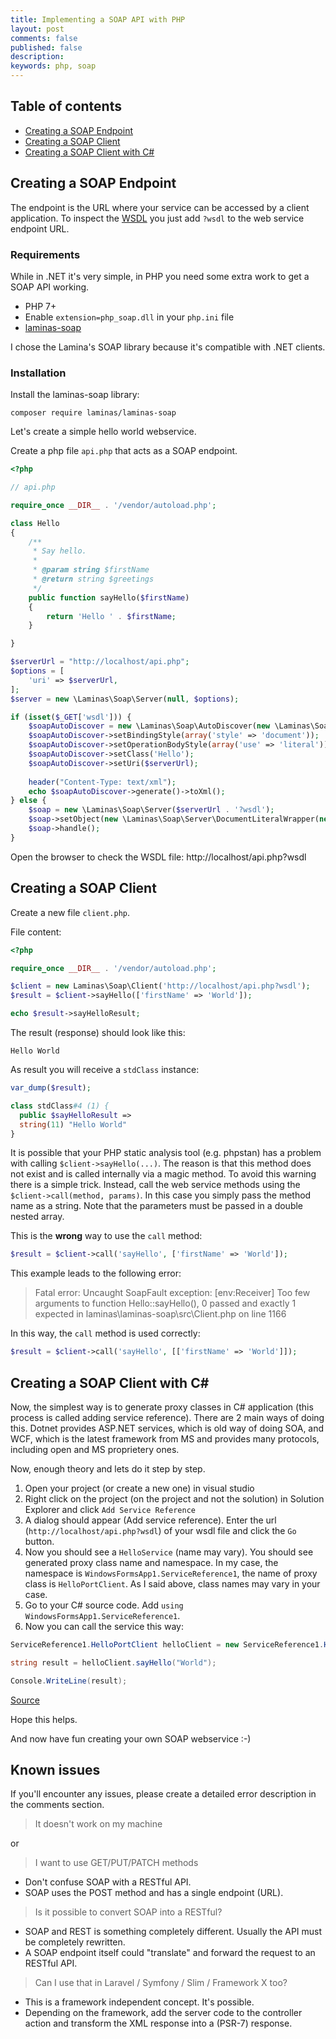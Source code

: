 ```yaml
---
title: Implementing a SOAP API with PHP
layout: post
comments: false
published: false
description: 
keywords: php, soap
---
```


## Table of contents

* [Creating a SOAP Endpoint](#creating-a-soap-endpoint)
* [Creating a SOAP Client](#creating-a-soap-client)
* [Creating a SOAP Client with C#](#creating-a-soap-client-with-c)

## Creating a SOAP Endpoint

The endpoint is the URL where your service can be accessed by a client application. To inspect the [WSDL](https://en.wikipedia.org/wiki/Web_Services_Description_Language) you just add `?wsdl` to the web service endpoint URL.

### Requirements

While in .NET it's very simple, in PHP you need some extra work to get a SOAP API working.

* PHP 7+
* Enable `extension=php_soap.dll` in your `php.ini` file
* [laminas-soap](https://docs.laminas.dev/laminas-soap/)

I chose the Lamina's SOAP library because it's compatible with .NET clients.

### Installation

Install the laminas-soap library:

```
composer require laminas/laminas-soap
```

Let's create a simple hello world webservice.

Create a php file `api.php` that acts as a SOAP endpoint.

```php
<?php

// api.php

require_once __DIR__ . '/vendor/autoload.php';

class Hello
{
    /**
     * Say hello.
     *
     * @param string $firstName
     * @return string $greetings
     */
    public function sayHello($firstName)
    {
        return 'Hello ' . $firstName;
    }

}

$serverUrl = "http://localhost/api.php";
$options = [
    'uri' => $serverUrl,
];
$server = new \Laminas\Soap\Server(null, $options);

if (isset($_GET['wsdl'])) {
    $soapAutoDiscover = new \Laminas\Soap\AutoDiscover(new \Laminas\Soap\Wsdl\ComplexTypeStrategy\ArrayOfTypeSequence());
    $soapAutoDiscover->setBindingStyle(array('style' => 'document'));
    $soapAutoDiscover->setOperationBodyStyle(array('use' => 'literal'));
    $soapAutoDiscover->setClass('Hello');
    $soapAutoDiscover->setUri($serverUrl);
    
    header("Content-Type: text/xml");
    echo $soapAutoDiscover->generate()->toXml();
} else {
    $soap = new \Laminas\Soap\Server($serverUrl . '?wsdl');
    $soap->setObject(new \Laminas\Soap\Server\DocumentLiteralWrapper(new Hello()));
    $soap->handle();
}
```

Open the browser to check the WSDL file: http://localhost/api.php?wsdl

## Creating a SOAP Client

Create a new file `client.php`. 

File content:

```php
<?php

require_once __DIR__ . '/vendor/autoload.php';

$client = new Laminas\Soap\Client('http://localhost/api.php?wsdl');
$result = $client->sayHello(['firstName' => 'World']);

echo $result->sayHelloResult;
```

The result (response) should look like this:

```
Hello World
```

As result you will receive a `stdClass` instance:

```php
var_dump($result);
```

```php
class stdClass#4 (1) {
  public $sayHelloResult =>
  string(11) "Hello World"
}
```

It is possible that your PHP static analysis tool (e.g. phpstan) has a problem with calling `$client->sayHello(...)`. 
The reason is that this method does not exist and is called internally via a magic method. 
To avoid this warning there is a simple trick. Instead, call the web service methods 
using the `$client->call(method, params)`. In this case you simply pass the method name as a string. 
Note that the parameters must be passed in a double nested array.

This is the **wrong** way to use the `call` method:

```php
$result = $client->call('sayHello', ['firstName' => 'World']);
```

This example leads to the following error:

> Fatal error: Uncaught SoapFault exception: [env:Receiver] Too few arguments 
> to function Hello::sayHello(), 0 passed and exactly 1 expected in 
> laminas\laminas-soap\src\Client.php on line 1166

In this way, the `call` method is used correctly:

```php
$result = $client->call('sayHello', [['firstName' => 'World']]);
```

## Creating a SOAP Client with C#

Now, the simplest way is to generate proxy classes in C# application (this process is called adding service reference). There are 2 main ways of doing this. Dotnet provides ASP.NET services, which is old way of doing SOA, and WCF, which is the latest framework from MS and provides many protocols, including open and MS proprietery ones.

Now, enough theory and lets do it step by step.

1. Open your project (or create a new one) in visual studio
2. Right click on the project (on the project and not the solution) in Solution Explorer and click `Add Service Reference`
3. A dialog should appear (Add service reference). 
  Enter the url (`http://localhost/api.php?wsdl`) of your wsdl file and click the `Go` button.
4. Now you should see a `HelloService` (name may vary). You should see generated proxy class name and namespace. In my case, the namespace is `WindowsFormsApp1.ServiceReference1`, the name of proxy class is `HelloPortClient`. As I said above, class names may vary in your case. 
5. Go to your C# source code. Add `using WindowsFormsApp1.ServiceReference1`.
6. Now you can call the service this way:

```csharp
ServiceReference1.HelloPortClient helloClient = new ServiceReference1.HelloPortClient();

string result = helloClient.sayHello("World");

Console.WriteLine(result);
```

[Source](https://stackoverflow.com/questions/3100458/soap-client-in-net-references-or-examples)

Hope this helps. 

And now have fun creating your own SOAP webservice :-)

## Known issues

If you'll encounter any issues, please create a detailed error description in the comments section.

> It doesn't work on my machine

or

> I want to use GET/PUT/PATCH methods

* Don't confuse SOAP with a RESTful API. 
* SOAP uses the POST method and has a single endpoint (URL). 

> Is it possible to convert SOAP into a RESTful?

* SOAP and REST is something completely different. Usually the API must be completely rewritten.
* A SOAP endpoint itself could "translate" and forward the request to an RESTful API.

> Can I use that in Laravel / Symfony / Slim / Framework X too?

* This is a framework independent concept. It's possible.
* Depending on the framework, add the server code to the controller action and transform the XML response into a (PSR-7) response.
